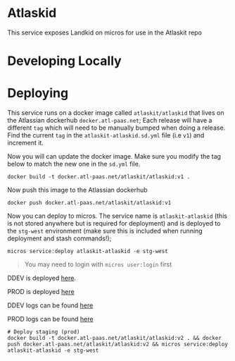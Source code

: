 # Atlaskid

This service exposes Landkid on micros for use in the Atlaskit repo

# Developing Locally

# Deploying

This service runs on a docker image called `atlaskit/atlaskid` that lives on the Atlassian dockerhub `docker.atl-paas.net`;
Each release will have a different `tag` which will need to be manually bumped when doing a release. Find the current `tag` in
the `atlaskit-atlaskid.sd.yml` file (i.e `v1`) and increment it.

Now you will can update the docker image. Make sure you modify the tag below to match the new one in the `sd.yml` file.

```
docker build -t docker.atl-paas.net/atlaskit/atlaskid:v1 .
```

Now push this image to the Atlassian dockerhub

```
docker push docker.atl-paas.net/atlaskit/atlaskid:v1
```

Now you can deploy to micros. The service name is `atlaskit-atlaskid` (this is not stored anywhere but is required for deployment) and is
deployed to the `stg-west` environment (make sure this is included when running deployment and stash commands!);

```
micros service:deploy atlaskit-atlaskid -e stg-west
```

> You may need to login with `micros user:login` first

DDEV is deployed [here](https://atlaskit-atlaskid.ap-southeast-2.dev.public.atl-paas.net/).

PROD is deployed [here](https://atlaskit-atlaskid.us-west-1.staging.public.atl-paas.net/)

DDEV logs can be found [here](https://splunk.atlassian.io/en-US/app/search/search?q=search%20source%3DHyOo_YRSz%20m.t%3Dapplication%20env%3Dddev%20index%3Dobzg6zdvmn2c2ztbmjzgsyy&earliest=-15m&latest=now&display.page.search.mode=verbose&dispatch.sample_ratio=1&sid=1517375378.26745_4DCAA4A3-284A-4537-9FEC-85A2DF05C4ED)

PROD logs can be found [here](https://splunk.atlassian.io/en-GB/app/search/search?earliest=-15m&latest=now&q=search%20source%3DHyOo_YRSz%20m.t%3Dapplication%20env%3Dstg-west%20index%3Dobzg6zdvmn2c2ztbmjzgsyy&display.events.fields=%5B%22message%22%2C%20%22m.sv%22%5D&display.page.search.mode=verbose&dispatch.sample_ratio=1&sid=1517460620.41659_E7788A4C-2494-4763-81E0-36C703BBF35D)



```
# Deploy staging (prod)
docker build -t docker.atl-paas.net/atlaskit/atlaskid:v2 . && docker push docker.atl-paas.net/atlaskit/atlaskid:v2 && micros service:deploy atlaskit-atlaskid -e stg-west
```
